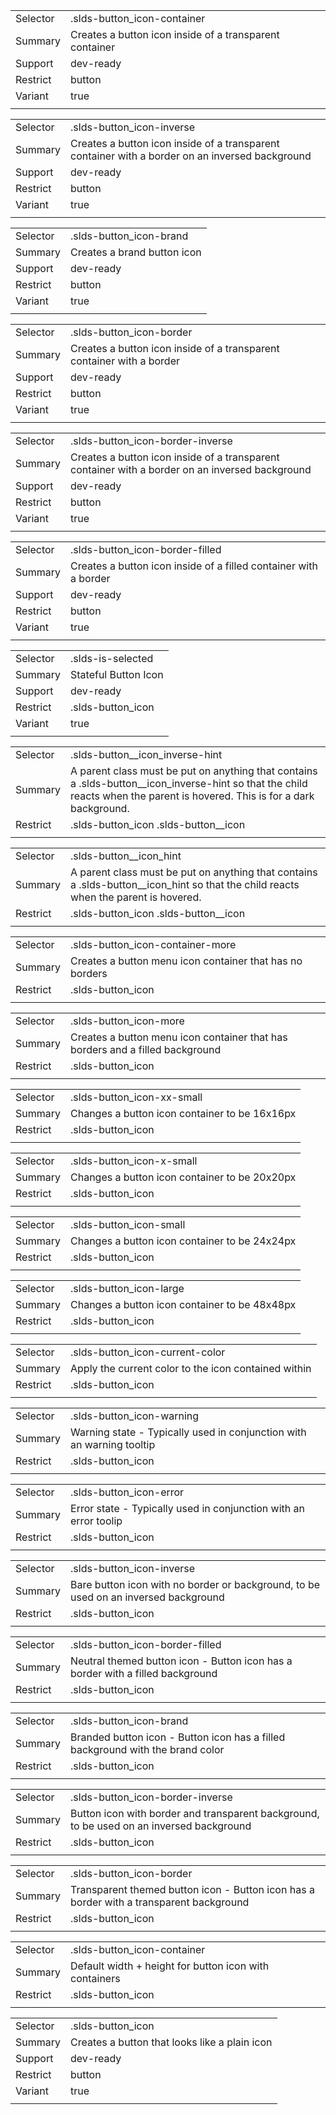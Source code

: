
|  |  |
|-------|-------|
| Selector | .slds-button_icon-container |
| Summary | Creates a button icon inside of a transparent container |
| Support | dev-ready |
| Restrict | button |
| Variant | true |
|  |  |


|  |  |
|-------|-------|
| Selector | .slds-button_icon-inverse |
| Summary | Creates a button icon inside of a transparent container with a border on an inversed background |
| Support | dev-ready |
| Restrict | button |
| Variant | true |
|  |  |


|  |  |
|-------|-------|
| Selector | .slds-button_icon-brand |
| Summary | Creates a brand button icon |
| Support | dev-ready |
| Restrict | button |
| Variant | true |
|  |  |


|  |  |
|-------|-------|
| Selector | .slds-button_icon-border |
| Summary | Creates a button icon inside of a transparent container with a border |
| Support | dev-ready |
| Restrict | button |
| Variant | true |
|  |  |


|  |  |
|-------|-------|
| Selector | .slds-button_icon-border-inverse |
| Summary | Creates a button icon inside of a transparent container with a border on an inversed background |
| Support | dev-ready |
| Restrict | button |
| Variant | true |
|  |  |


|  |  |
|-------|-------|
| Selector | .slds-button_icon-border-filled |
| Summary | Creates a button icon inside of a filled container with a border |
| Support | dev-ready |
| Restrict | button |
| Variant | true |
|  |  |


|  |  |
|-------|-------|
| Selector | .slds-is-selected |
| Summary | Stateful Button Icon |
| Support | dev-ready |
| Restrict | .slds-button_icon |
| Variant | true |
|  |  |


|  |  |
|-------|-------|
| Selector | .slds-button__icon_inverse-hint |
| Summary | A parent class must be put on anything that contains a .slds-button__icon_inverse-hint so that the child reacts when the parent is hovered. This is for a dark background. |
| Restrict | .slds-button_icon .slds-button__icon |
|  |  |


|  |  |
|-------|-------|
| Selector | .slds-button__icon_hint |
| Summary | A parent class must be put on anything that contains a .slds-button__icon_hint so that the child reacts when the parent is hovered. |
| Restrict | .slds-button_icon .slds-button__icon |
|  |  |


|  |  |
|-------|-------|
| Selector | .slds-button_icon-container-more |
| Summary | Creates a button menu icon container that has no borders |
| Restrict | .slds-button_icon |
|  |  |


|  |  |
|-------|-------|
| Selector | .slds-button_icon-more |
| Summary | Creates a button menu icon container that has borders and a filled background |
| Restrict | .slds-button_icon |
|  |  |


|  |  |
|-------|-------|
| Selector | .slds-button_icon-xx-small |
| Summary | Changes a button icon container to be 16x16px |
| Restrict | .slds-button_icon |
|  |  |


|  |  |
|-------|-------|
| Selector | .slds-button_icon-x-small |
| Summary | Changes a button icon container to be 20x20px |
| Restrict | .slds-button_icon |
|  |  |


|  |  |
|-------|-------|
| Selector | .slds-button_icon-small |
| Summary | Changes a button icon container to be 24x24px |
| Restrict | .slds-button_icon |
|  |  |


|  |  |
|-------|-------|
| Selector | .slds-button_icon-large |
| Summary | Changes a button icon container to be 48x48px |
| Restrict | .slds-button_icon |
|  |  |


|  |  |
|-------|-------|
| Selector | .slds-button_icon-current-color |
| Summary | Apply the current color to the icon contained within |
| Restrict | .slds-button_icon |
|  |  |


|  |  |
|-------|-------|
| Selector | .slds-button_icon-warning |
| Summary | Warning state - Typically used in conjunction with an warning tooltip |
| Restrict | .slds-button_icon |
|  |  |


|  |  |
|-------|-------|
| Selector | .slds-button_icon-error |
| Summary | Error state - Typically used in conjunction with an error toolip |
| Restrict | .slds-button_icon |
|  |  |


|  |  |
|-------|-------|
| Selector | .slds-button_icon-inverse |
| Summary | Bare button icon with no border or background, to be used on an inversed background |
| Restrict | .slds-button_icon |
|  |  |


|  |  |
|-------|-------|
| Selector | .slds-button_icon-border-filled |
| Summary | Neutral themed button icon - Button icon has a border with a filled background |
| Restrict | .slds-button_icon |
|  |  |


|  |  |
|-------|-------|
| Selector | .slds-button_icon-brand |
| Summary | Branded button icon - Button icon has a filled background with the brand color |
| Restrict | .slds-button_icon |
|  |  |


|  |  |
|-------|-------|
| Selector | .slds-button_icon-border-inverse |
| Summary | Button icon with border and transparent background, to be used on an inversed background |
| Restrict | .slds-button_icon |
|  |  |


|  |  |
|-------|-------|
| Selector | .slds-button_icon-border |
| Summary | Transparent themed button icon - Button icon has a border with a transparent background |
| Restrict | .slds-button_icon |
|  |  |


|  |  |
|-------|-------|
| Selector | .slds-button_icon-container |
| Summary | Default width + height for button icon with containers |
| Restrict | .slds-button_icon |
|  |  |


|  |  |
|-------|-------|
| Selector | .slds-button_icon |
| Summary | Creates a button that looks like a plain icon |
| Support | dev-ready |
| Restrict | button |
| Variant | true |
|  |  |

